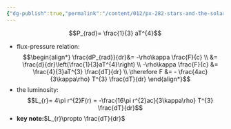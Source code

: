 ```yaml
---
{"dg-publish":true,"permalink":"/content/012/px-282-stars-and-the-solar-system/d-stellar-structure-and-interiors/px-282-d2b-radiation/","created":"2024-11-25T10:50:32.000+00:00","updated":"2024-11-26T09:39:33.777+00:00"}
---
```


$$P_{rad}= \frac{1}{3} aT^{4}$$
- flux-pressure relation: 
$$\begin{align*}
	\frac{dP_{rad}}{dr}&= -\rho\kappa \frac{F}{c} \\
	&= \frac{d}{dr}\left(\frac{1}{3}aT^{4}\right) \\
	-\rho\kappa \frac{F}{c} &= \frac{4}{3}aT^{3} \frac{dT}{dr} \\
	\therefore F &= - \frac{4ac}{3\kappa\rho} T^{3} \frac{dT}{dr}
\end{align*}$$
- the luminosity: 
$$L_{r}= 4\pi r^{2}F(r) = -\frac{16\pi r^{2}ac}{3\kappa\rho} T^{3} \frac{dT}{dr}$$
- **key note:**$L_{r}\propto \frac{dT}{dr}$
